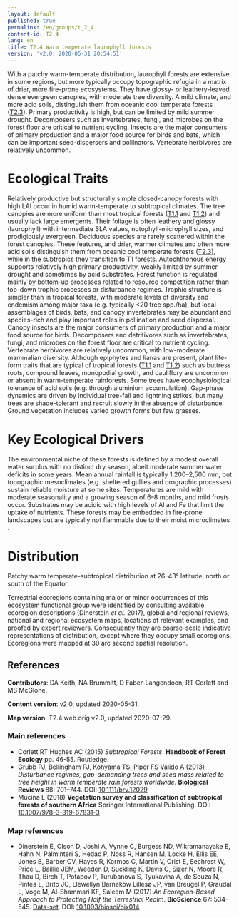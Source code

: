 ```yaml
---
layout: default
published: true
permalink: /en/groups/t_2_4
content-id: T2.4
lang: en
title: T2.4 Warm temperate laurophyll forests
version: 'v2.0, 2020-05-31 20:54:51'
---
```


With a patchy warm-temperate distribution, laurophyll forests are extensive in some regions, but more typically occupy topographic refugia in a matrix of drier, more fire-prone ecosystems. They have glossy- or leathery-leaved dense evergreen canopies, with moderate tree diversity. A mild climate, and more acid soils, distinguish them from oceanic cool temperate forests ([T2.3](/explore/groups/T2.3)). Primary productivity is high, but can be limited by mild summer drought. Decomposers such as invertebrates, fungi, and microbes on the forest floor are critical to nutrient cycling. Insects are the major consumers of primary production and a major food source for birds and bats, which can be important seed-dispersers and pollinators. Vertebrate herbivores are relatively uncommon.

# Ecological Traits
 
Relatively productive but structurally simple closed-canopy forests with high LAI occur in humid warm-temperate to subtropical climates. The tree canopies are more uniform than most tropical forests ([T1.1](/explore/groups/T1.1) and [T1.2](/explore/groups/T1.2)) and usually lack large emergents. Their foliage is often leathery and glossy (laurophyll) with intermediate SLA values, notophyll-microphyll sizes, and prodigiously evergreen. Deciduous species are rarely scattered within the forest canopies. These features, and drier, warmer climates and often more acid soils distinguish them from oceanic cool temperate forests ([T2.3](/explore/groups/T2.3)), while in the subtropics they transition to T1 forests. Autochthonous energy supports relatively high primary productivity, weakly limited by summer drought and sometimes by acid substrates. Forest function is regulated mainly by bottom-up processes related to resource competition rather than top-down trophic processes or disturbance regimes. Trophic structure is simpler than in tropical forests, with moderate levels of diversity and endemism among major taxa (e.g. typically <20 tree spp./ha), but local assemblages of birds, bats, and canopy invertebrates may be abundant and species-rich and play important roles in pollination and seed dispersal. Canopy insects are the major consumers of primary production and a major food source for birds. Decomposers and detritivores such as invertebrates, fungi, and microbes on the forest floor are critical to nutrient cycling. Vertebrate herbivores are relatively uncommon, with low-moderate mammalian diversity. Although epiphytes and lianas are present, plant life-form traits that are typical of tropical forests ([T1.1](/explore/groups/T1.1) and [T1.2](/explore/groups/T1.2)) such as buttress roots, compound leaves, monopodial growth, and cauliflory are uncommon or absent in warm-temperate rainforests. Some trees have ecophysiological tolerance of acid soils (e.g. through aluminium accumulation). Gap-phase dynamics are driven by individual tree-fall and lightning strikes, but many trees are shade-tolerant and recruit slowly in the absence of disturbance. Ground vegetation includes varied growth forms but few grasses.
 
# Key Ecological Drivers
 
The environmental niche of these forests is defined by a modest overall water surplus with no distinct dry season, albeit moderate summer water deficits in some years. Mean annual rainfall is typically 1,200–2,500 mm, but topographic mesoclimates (e.g. sheltered gullies and orographic processes) sustain reliable moisture at some sites. Temperatures are mild with moderate seasonality and a growing season of 6–8 months, and mild frosts occur. Substrates may be acidic with high levels of Al and Fe that limit the uptake of nutrients. These forests may be embedded in fire-prone landscapes but are typically not flammable due to their moist microclimates .
 
# Distribution
 
Patchy warm temperate-subtropical distribution at 26–43° latitude, north or south of the Equator.

Terrestrial ecoregions containing major or minor occurrences of this ecosystem functional group were identified by consulting available ecoregion descriptions (Dinerstein _et al._ 2017), global and regional reviews, national and regional ecosystem maps, locations of relevant examples, and proofed by expert reviewers. Consequently they are coarse-scale indicative representations of distribution, except where they occupy small ecoregions. Ecoregions were mapped at 30 arc second spatial resolution.

## References

**Contributors**: DA Keith, NA Brummitt, D Faber-Langendoen, RT Corlett and MS McGlone.

**Content version**: v2.0, updated 2020-05-31.

**Map version**: T2.4.web.orig v2.0, updated 2020-07-29.

### Main references
* Corlett RT Hughes AC (2015) *Subtropical Forests*. **Handbook of Forest Ecology** pp. 46-55. Routledge.
* Grubb PJ, Bellingham PJ, Kohyama TS, Piper FS Valido A  (2013) *Disturbance regimes, gap-demanding trees and seed mass related to tree height in warm temperate rain forests worldwide*. **Biological Reviews** 88: 701–744. DOI: [10.1111/brv.12029](http://doi.org/10.1111/brv.12029)
* Mucina L  (2018) **Vegetation survey and classification of subtropical forests of southern Africa** Springer International Publishing. DOI: [10.1007/978-3-319-67831-3](http://doi.org/10.1007/978-3-319-67831-3)

### Map references
* Dinerstein E, Olson D, Joshi A, Vynne C, Burgess ND, Wikramanayake E, Hahn N, Palminteri S, Hedao P, Noss R, Hansen M, Locke H, Ellis EE, Jones B, Barber CV, Hayes R, Kormos C, Martin V, Crist E, Sechrest W, Price L, Baillie JEM, Weeden D, Suckling K, Davis C, Sizer N, Moore R, Thau D, Birch T, Potapov P, Turubanova S, Tyukavina A, de Souza N, Pintea L, Brito JC, Llewellyn Barnekow Lillesø JP, van Breugel P, Graudal L, Voge M, Al-Shammari KF, Saleem M  (2017) *An Ecoregion-Based Approach to Protecting Half the Terrestrial Realm*. **BioScience** 67: 534–545. [Data-set](https://ecoregions2017.appspot.com/). DOI: [10.1093/biosci/bix014](http://doi.org/10.1093/biosci/bix014)
